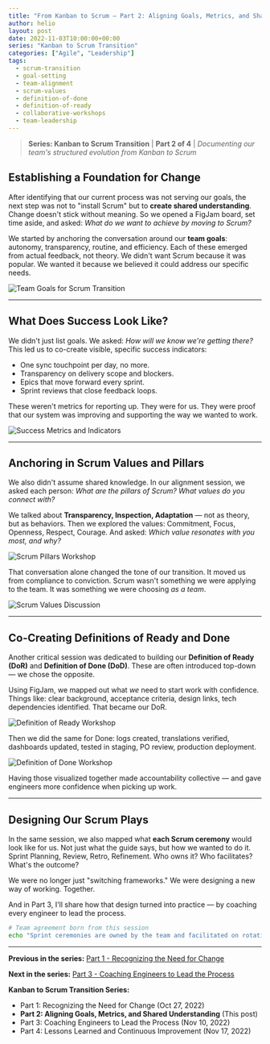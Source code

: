 ```yaml
---
title: "From Kanban to Scrum – Part 2: Aligning Goals, Metrics, and Shared Understanding"
author: helio
layout: post
date: 2022-11-03T10:00:00+00:00
series: "Kanban to Scrum Transition"
categories: ["Agile", "Leadership"]
tags:
  - scrum-transition
  - goal-setting
  - team-alignment
  - scrum-values
  - definition-of-done
  - definition-of-ready
  - collaborative-workshops
  - team-leadership
---
```


> **Series: Kanban to Scrum Transition** | **Part 2 of 4** | _Documenting our team's structured evolution from Kanban to Scrum_

## Establishing a Foundation for Change

After identifying that our current process was not serving our goals, the next step was not to "install Scrum" but to **create shared understanding**. Change doesn't stick without meaning. So we opened a FigJam board, set time aside, and asked: _What do we want to achieve by moving to Scrum?_

We started by anchoring the conversation around our **team goals**: autonomy, transparency, routine, and efficiency. Each of these emerged from actual feedback, not theory. We didn't want Scrum because it was popular. We wanted it because we believed it could address our specific needs.

![Team Goals for Scrum Transition](/uploads/2022/11/scrum-goals-workshop.png)

---

## What Does Success Look Like?

We didn't just list goals. We asked: _How will we know we're getting there?_ This led us to co-create visible, specific success indicators:

- One sync touchpoint per day, no more.
- Transparency on delivery scope and blockers.
- Epics that move forward every sprint.
- Sprint reviews that close feedback loops.

These weren't metrics for reporting up. They were for us. They were proof that our system was improving and supporting the way we wanted to work.

![Success Metrics and Indicators](/uploads/2022/11/success-metrics-workshop.png)

---

## Anchoring in Scrum Values and Pillars

We also didn't assume shared knowledge. In our alignment session, we asked each person: _What are the pillars of Scrum? What values do you connect with?_

We talked about **Transparency, Inspection, Adaptation** — not as theory, but as behaviors. Then we explored the values: Commitment, Focus, Openness, Respect, Courage. And asked: _Which value resonates with you most, and why?_

![Scrum Pillars Workshop](/uploads/2022/11/scrum-pillars-workshop.png)

That conversation alone changed the tone of our transition. It moved us from compliance to conviction. Scrum wasn't something we were applying to the team. It was something we were choosing _as a team_.

![Scrum Values Discussion](/uploads/2022/11/scrum-values-workshop.png)

---

## Co-Creating Definitions of Ready and Done

Another critical session was dedicated to building our **Definition of Ready (DoR)** and **Definition of Done (DoD)**. These are often introduced top-down — we chose the opposite.

Using FigJam, we mapped out what _we_ need to start work with confidence. Things like: clear background, acceptance criteria, design links, tech dependencies identified. That became our DoR.

![Definition of Ready Workshop](/uploads/2022/11/definition-of-ready.png)

Then we did the same for Done: logs created, translations verified, dashboards updated, tested in staging, PO review, production deployment.

![Definition of Done Workshop](/uploads/2022/11/definition-of-done.png)

Having those visualized together made accountability collective — and gave engineers more confidence when picking up work.

---

## Designing Our Scrum Plays

In the same session, we also mapped what **each Scrum ceremony** would look like for us. Not just what the guide says, but how we wanted to do it. Sprint Planning, Review, Retro, Refinement. Who owns it? Who facilitates? What's the outcome?

We were no longer just "switching frameworks." We were designing a new way of working. Together.

And in Part 3, I'll share how that design turned into practice — by coaching every engineer to lead the process.

```bash
# Team agreement born from this session
echo "Sprint ceremonies are owned by the team and facilitated on rotation." >> team-agreements.txt
```

---

**Previous in the series:** [Part 1 - Recognizing the Need for Change](/posts/2022-10-27-scrum-transition-part1/)

**Next in the series:** [Part 3 - Coaching Engineers to Lead the Process](/posts/2022-11-10-scrum-transition-part3/)

**Kanban to Scrum Transition Series:**

- Part 1: Recognizing the Need for Change (Oct 27, 2022)
- **Part 2: Aligning Goals, Metrics, and Shared Understanding** (This post)
- Part 3: Coaching Engineers to Lead the Process (Nov 10, 2022)
- Part 4: Lessons Learned and Continuous Improvement (Nov 17, 2022)
